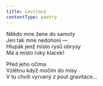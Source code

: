 ```yaml
---
title: Levitace
contentType: poetry
---
```


<section>

Někdo mne žene do samoty  
Jen tak mne nedohoní —  
Hlupák jenž místo rysů obrysy  
Má a místo ruky klacek!

</section>

<section>

Před jeho očima  
Vzlétnu když močím do mísy  
V tu chvíli vyrvaný z pout gravitace…

</section>

